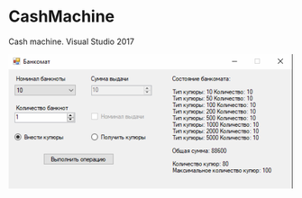 # CashMachine
Cash machine. Visual Studio 2017

![Main](https://github.com/JuliaZhoglik/CashMachine/raw/master/_images/main.png)
